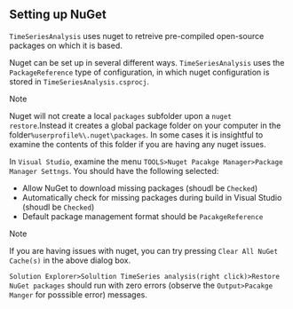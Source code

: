 ## Setting up NuGet

``TimeSeriesAnalysis`` uses nuget to retreive pre-compiled open-source packages on which it is based.

Nuget can be set up in several different ways. ``TimeSeriesAnalysis`` uses the ``PackageReference`` type of 
configuration, in which nuget configuration is stored in ``TimeSeriesAnalysis.csprocj``.

> [!Note]
> Nuget will not create a local ``packages`` subfolder upon a ``nuget restore``.Instead it creates a 
> global package folder on your computer in the folder``%userprofile%\.nuget\packages``. In some cases it is 
> insightful to examine the contents of this folder if you are having any nuget issues.


In ``Visual Studio``, examine the menu ``TOOLS>Nuget Pacakge Manager>Package Manager Settngs``.
You should have the following selected:
 - Allow NuGet to download missing packages (shoudl be ``Checked``)
 - Automatically check for missing packages during build in Visual Studio (shoudl be ``Checked``)
 - Default package management format should be ``PacakgeReference``

> [!Note]
> If you are having issues with nuget, you can try pressing ``Clear All NuGet Cache(s)`` in the above dialog box.

``Solution Explorer>Solultion TimeSeries analysis(right click)>Restore NuGet packages`` should run with zero errors 
(observe the ``Output>Pacakge Manger`` for posssible error) messages.


